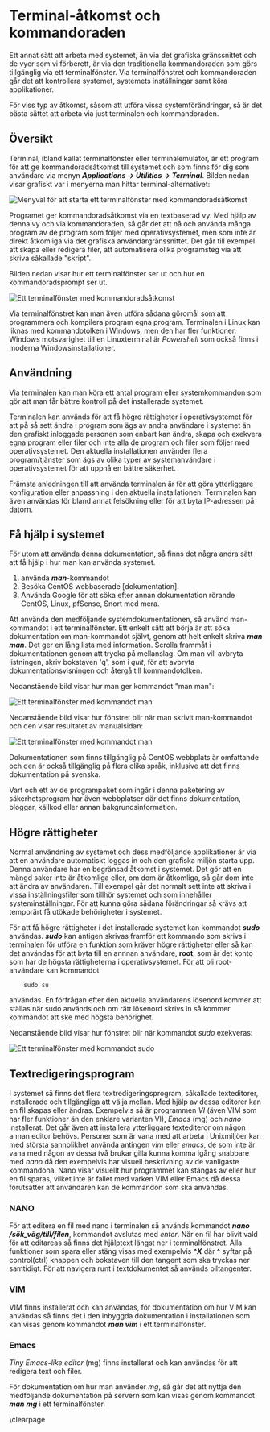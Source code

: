 # Terminal-åtkomst och kommandoraden

Ett annat sätt att arbeta med systemet, än via det grafiska gränssnittet och de 
vyer som vi förberett, är via den traditionella kommandoraden som görs tillgänglig
via ett terminalfönster. Via terminalfönstret och kommandoraden går det att
kontrollera systemet, systemets inställningar samt köra applikationer. 

För viss typ av åtkomst, såsom att utföra vissa systemförändringar, så är det
bästa sättet att arbeta via just terminalen och kommandoraden.

## Översikt

Terminal, ibland kallat terminalfönster eller terminalemulator, är ett program för att ge kommandoradsåtkomst 
till systemet och som finns för dig som användare via menyn ***Applications -> Utilities -> Terminal***. Bilden
nedan visar grafiskt var i menyerna man hittar terminal-alternativet:

![Menyval för att starta ett terminalfönster med kommandoradsåtkomst](images/terminal-start.png "Menyval för att starta ett terminalfönster")

Programet ger kommandoradsåtkomst via en textbaserad vy. Med hjälp av denna vy och via kommandoraden, så går det
att nå och använda många program av de program som följer med operativsystemet, men som inte är direkt åtkomliga
via det grafiska användargränssnittet. Det går till exempel att skapa eller redigera filer, att automatisera
olika programsteg via att skriva såkallade "skript". 

Bilden nedan visar hur ett terminalfönster ser ut och hur en kommandoradsprompt ser ut.

![Ett terminalfönster med kommandoradsåtkomst](images/terminal-pic1.png "Ett terminalfönster")

Via terminalfönstret kan man även utföra sådana göromål som att programmera och kompilera program egna program. 
Terminalen i Linux kan liknas med kommandotolken i Windows, men den har fler funktioner. Windows motsvarighet till
en Linuxterminal är *Powershell* som också finns i moderna Windowsinstallationer.

## Användning

Via terminalen kan man köra ett antal program eller systemkommandon som gör att man
får bättre kontroll på det installerade systemet.

Terminalen kan används för att få högre rättigheter i operativsystemet för att på så sett 
ändra i program som ägs av andra användare i systemet än den grafiskt inloggade personen som
enbart kan ändra, skapa och exekvera egna program eller filer och inte alla de program och
filer som följer med operativsystemet. Den aktuella installationen använder flera 
program/tjänster som ägs av olika typer av systemanvändare i operativsystemet för att 
uppnå en bättre säkerhet. 

Främsta anledningen till att använda terminalen är för att göra ytterliggare konfiguration eller
anpassning i den aktuella installationen. Terminalen kan även användas för bland annat felsökning
eller för att byta IP-adressen på datorn.

## Få hjälp i systemet
För utom att använda denna dokumentation, så finns det några andra sätt att få hjälp i hur man kan använda systemet.

1. använda ***man***-kommandot
2. Besöka CentOS webbaserade [dokumentation].
3. Använda Google för att söka efter annan dokumentation rörande CentOS, Linux, pfSense, Snort med mera.

Att använda den medföljande systemdokumentationen, så använd man-kommandot i ett terminalfönster. Ett enkelt sätt att börja är 
att söka dokumentation om man-kommandot självt, genom att helt enkelt skriva ***man man***. Det ger en lång 
lista med information. Scrolla frammåt i dokumentationen genom att trycka på mellanslag. Om man vill avbryta listningen,
skriv bokstaven 'q', som i *quit*, för att avbryta dokumentationsvisningen och återgå till kommandotolken.

Nedanstående bild visar hur man ger kommandot "man man":

![Ett terminalfönster med kommandot man](images/terminal-man_man.png "Ett terminalfönster med mankommandot")

Nedanstående bild visar hur fönstret blir när man skrivit man-kommandot och den visar resultatet av manualsidan:

![Ett terminalfönster med kommandot man](images/terminal-man_man-pic2.png "Ett terminalfönster med mankommandot")

Dokumentationen som finns tillgänglig på CentOS webbplats är omfattande och den är också tillgänglig på flera olika 
språk, inklusive att det finns dokumentation på svenska.

Vart och ett av de programpaket som ingår i denna paketering av säkerhetsprogram har även webbplatser där det finns
dokumentation, bloggar, källkod eller annan bakgrundsinformation.

## Högre rättigheter
Normal användning av systemet och dess medföljande applikationer är via att en användare automatiskt loggas in och
den grafiska miljön starta upp. Denna användare har en begränsad åtkomst i systemet. Det gör att en mängd saker inte
är åtkomliga eller, om dom är åtkomliga, så går dom inte att ändra av användaren. Till exempel går det normalt sett
inte att skriva i vissa inställningsfiler som tillhör systemet och som innehåller systeminställningar. För att kunna
göra sådana förändringar så krävs att temporärt få utökade behörigheter i systemet.

För att få högre rättigheter i det installerade systemet kan kommandot ***sudo*** användas. 
***sudo*** kan antigen skrivas framför ett kommando som skrivs i terminalen för utföra en funktion som
kräver högre rättigheter eller så kan det användas för att byta till en annnan användare, **root**, som är det konto 
som har de högsta rättigheterna i operativsystemet. För att bli root-användare kan kommandot 

```
    sudo su
```

användas. En förfrågan efter den aktuella användarens lösenord kommer att ställas när sudo används och om rätt 
lösenord skrivs in så kommer kommandot att ske med högsta behörighet.

Nedanstående bild visar hur fönstret blir när kommandot *sudo* exekveras:

![Ett terminalfönster med kommandot *sudo*](images/terminal-sudo-pic1.png "Ett terminalfönster med sudo-kommandot")



## Textredigeringsprogram

I systemet så finns det flera textredigeringsprogram, såkallade texteditorer, installerade och tillgängliga att välja mellan. Med hjälp av dessa editorer kan en fil skapas eller ändras. Exempelvis så är programmen *VI* (även VIM som har fler funktioner än den enklare varianten VI), *Emacs* (mg) och *nano* installerat. Det går även att installera ytterliggare textediteror om någon annan editor behövs.
Personer som är vana med att arbeta i Unixmiljöer kan med största sannolikhet använda antingen *vim* eller *emacs*, de som inte är vana med någon av dessa två brukar gilla kunna komma igång snabbare med *nano* då den exempelvis har visuell beskrivning av de vanligaste kommandona. Nano visar visuellt hur programmet kan stängas av eller hur en fil sparas, vilket inte är fallet med varken VIM eller Emacs då dessa förutsätter att användaren kan de kommandon som ska användas.

### NANO
För att editera en fil med nano i terminalen så används kommandot ***nano /sök_väg/till/filen***, kommandot avslutas med *enter*. När en fil har blivit vald för att editareas så finns det hjälptext längst ner i terminalfönstret. Alla funktioner som spara eller stäng visas med exempelvis ***^X*** där **^** syftar på control(ctrl) knappen och bokstaven till den tangent som ska tryckas ner samtidigt. För att navigera runt i textdokumentet så används piltangenter.

### VIM
VIM finns installerat och kan användas, för dokumentation om hur VIM kan användas så finns det i den inbyggda dokumentation i installationen som kan visas genom kommandot ***man vim*** i ett terminalfönster.

### Emacs
*Tiny Emacs-like editor* (mg) finns installerat och kan användas för att redigera text och filer.

För dokumentation om hur man använder *mg*, så går det att nyttja den medföljande dokumentation på servern som kan visas genom kommandot ***man mg*** i ett terminalfönster.

\clearpage

